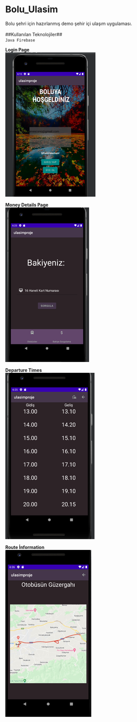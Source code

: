# Bolu_Ulasim
Bolu şehri için hazırlanmış demo şehir içi ulaşım uygulaması. <br/><br/>
##Kullanılan Teknolojiler##<br/>
`Java
Firebase`<br/>

**Login Page** <br/>
![images1](https://github.com/EnescanAkyuz/Bolu_Ulasim/blob/main/Resim1.png)

**Money Details Page** <br/>
![images1](https://github.com/EnescanAkyuz/Bolu_Ulasim/blob/main/Resim2.png)

**Departure Times** <br/>
![images1](https://github.com/EnescanAkyuz/Bolu_Ulasim/blob/main/Resim3.png)

**Route İnformation** <br/>
![images1](https://github.com/EnescanAkyuz/Bolu_Ulasim/blob/main/Resim4.png)
